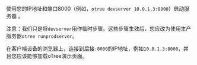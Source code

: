 使用您的IP地址和端口8000（例如，`otree devserver 10.0.1.3:8000`）启动服务器 。

注意：我们只是将`devserver`用作临时步骤。这些步骤生效后，您应改为使用生产服务器`otree runprodserver`。

在客户端设备的浏览器上，连接到后接`:8000`的IP地址，例如`10.0.1.3:8000`，并且您应该能够加载oTree演示页面。